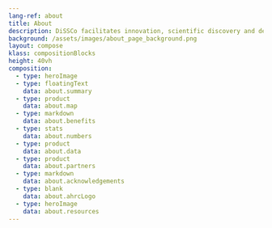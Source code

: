 ```yaml
---
lang-ref: about
title: About
description: DiSSCo facilitates innovation, scientific discovery and decision-making
background: /assets/images/about_page_background.png
layout: compose
klass: compositionBlocks
height: 40vh
composition:
  - type: heroImage
  - type: floatingText
    data: about.summary
  - type: product
    data: about.map
  - type: markdown
    data: about.benefits
  - type: stats
    data: about.numbers
  - type: product
    data: about.data
  - type: product
    data: about.partners
  - type: markdown
    data: about.acknowledgements
  - type: blank
    data: about.ahrcLogo
  - type: heroImage
    data: about.resources
---
```

